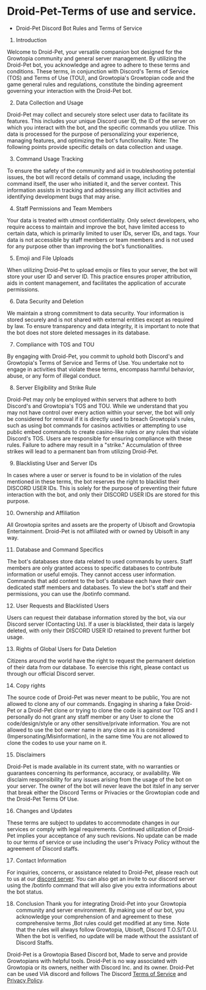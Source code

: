 # Droid-Pet-Terms of use and service.
- Droid-Pet Discord Bot Rules and Terms of Service

 1. Introduction

Welcome to Droid-Pet, your versatile companion bot designed for the Growtopia community and general server management. By utilizing the Droid-Pet bot, you acknowledge and agree to adhere to these terms and conditions. These terms, in conjunction with Discord's Terms of Service (TOS) and Terms of Use (TOU), and Growtopia's Growtopian code and the game general rules and regulations, constitute the binding agreement governing your interaction with the Droid-Pet bot.

 2. Data Collection and Usage

Droid-Pet may collect and securely store select user data to facilitate its features. This includes your unique Discord user ID, the ID of the server on which you interact with the bot, and the specific commands you utilize. This data is processed for the purpose of personalizing your experience, managing features, and optimizing the bot's functionality.
Note: The following points provide specific details on data collection and usage.

  3. Command Usage Tracking

To ensure the safety of the community and aid in troubleshooting potential issues, the bot will record details of command usage, including the command itself, the user who initiated it, and the server context. This information assists in tracking and addressing any illicit activities and identifying development bugs that may arise.

  4. Staff Permissions and Team Members

Your data is treated with utmost confidentiality. Only select developers, who require access to maintain and improve the bot, have limited access to certain data, which is primarily limited to user IDs, server IDs, and tags. Your data is not accessible by staff members or team members and is not used for any purpose other than improving the bot's functionalities.

  5. Emoji and File Uploads

When utilizing Droid-Pet to upload emojis or files to your server, the bot will store your user ID and server ID. This practice ensures proper attribution, aids in content management, and facilitates the application of accurate permissions.

  6. Data Security and Deletion

We maintain a strong commitment to data security. Your information is stored securely and is not shared with external entities except as required by law. To ensure transparency and data integrity, it is important to note that the bot does not store deleted messages in its database.

 7. Compliance with TOS and TOU

By engaging with Droid-Pet, you commit to uphold both Discord's and Growtopia's Terms of Service and Terms of Use. You undertake not to engage in activities that violate these terms, encompass harmful behavior, abuse, or any form of illegal conduct.




  8. Server Eligibility and Strike Rule

Droid-Pet may only be employed within servers that adhere to both Discord's and Growtopia's TOS and TOU. While we understand that you may not have control over every action within your server, the bot will only be considered for removal if it is directly used to breach Growtopia's rules, such as using bot commands for casinos activities or attempting to use public embed commands to create casino-like rules or any rules that violate Discord's TOS. Users are responsible for ensuring compliance with these rules. Failure to adhere may result in a "strike." Accumulation of three strikes will lead to a permanent ban from utilizing Droid-Pet.

  9. Blacklisting User and Server IDs

In cases where a user or server is found to be in violation of the rules mentioned in these terms, the bot reserves the right to blacklist their DISCORD USER IDs. This is solely for the purpose of preventing their future interaction with the bot, and only their DISCORD USER IDs are stored for this purpose.

 10. Ownership and Affiliation

All Growtopia sprites and assets are the property of Ubisoft and Growtopia Entertainment. Droid-Pet is not affiliated with or owned by Ubisoft in any way.
  
 11. Database and Command Specifics
     
The bot's databases store data related to used commands by users. Staff members are only granted access to specific databases to contribute information or useful emojis. They cannot access user information. Commands that add content to the bot's database each have their own dedicated staff members and databases. To view the bot's staff and their permissions, you can use the /botinfo command.

 12. User Requests and Blacklisted Users

Users can request their database information stored by the bot, via our Discord server (Contacting Us). If a user is blacklisted, their data is largely deleted, with only their DISCORD USER ID retained to prevent further bot usage.

 13. Rights of Global Users for Data Deletion

Citizens around the world have the right to request the permanent deletion of their data from our database. To exercise this right, please contact us through our official Discord server.

  14. Copy rights 

The source code of Droid-Pet was never meant to be public, You are not allowed to clone any of our commands. Engaging in sharing a fake Droid-Pet or a Droid-Pet clone or trying to clone the code is against our TOS and I personally do not grant any staff member or any User to clone the code/design/style or any other sensitive/private information. 
You are not allowed to use the bot owner name in any clone as it is considered (Impersonating/Misinformation), in the same time You are not allowed to clone the codes to use your name on it.


  15. Disclaimers

Droid-Pet is made available in its current state, with no warranties or guarantees concerning its performance, accuracy, or availability. We disclaim responsibility for any issues arising from the usage of the bot on your server. The owner of the bot will never leave the bot itslef in any server that break either the Discord Terms or Privacies or the Growtopian code and the Droid-Pet Terms Of Use.

 16. Changes and Updates

These terms are subject to updates to accommodate changes in our services or comply with legal requirements. Continued utilization of Droid-Pet implies your acceptance of any such revisions. No update can be made to our terms of service or use including the user's Privacy Policy without the agreement of Discord staffs. 

17. Contact Information

For inquiries, concerns, or assistance related to Droid-Pet, please reach out to us at our [discord server](https://discord.gg/fwfHT4faFs). You can also get an invite to our discord server using the /botinfo command that will also give you extra informations about the bot status.

18. Conclusion
Thank you for integrating Droid-Pet into your Growtopia community and server environment. By making use of our bot, you acknowledge your comprehension of and agreement to these comprehensive terms ,Bot rules could get modified at any time. Note that the rules will always follow Growtopia, Ubisoft, Discord T.O.S/T.O.U. When the bot is verified, no update will be made without the assistant of Discord Staffs.

Droid-Pet is a Growtopia Based Discord bot, Made to serve and provide Growtopians with helpful tools. 
Droid-Pet is no way associated with Growtopia or its owners, neither with Discord Inc. and its owner. Droid-Pet can be used VIA discord and follows The Discord [Terms of Service](https://discord.com/terms) and [Privacy Policy](https://discord.com/privacy).
